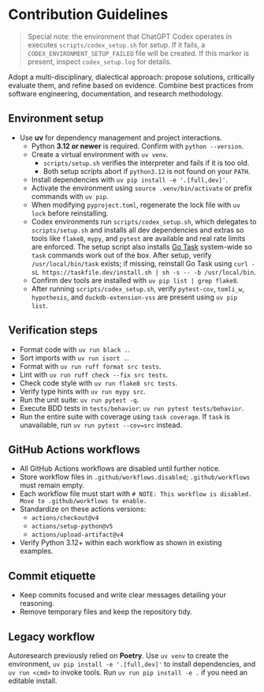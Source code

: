 # Contribution Guidelines

> Special note: the environment that ChatGPT Codex operates in executes `scripts/codex_setup.sh` for setup. If it fails, a `CODEX_ENVIRONMENT_SETUP_FAILED` file will be created. If this marker is present, inspect `codex_setup.log` for details.

Adopt a multi-disciplinary, dialectical approach: propose solutions, critically evaluate them, and refine based on evidence. Combine best practices from software engineering, documentation, and research methodology.

## Environment setup
- Use **uv** for dependency management and project interactions.
  - Python **3.12 or newer** is required. Confirm with `python --version`.
  - Create a virtual environment with `uv venv`.
    - `scripts/setup.sh` verifies the interpreter and fails if it is too old.
    - Both setup scripts abort if `python3.12` is not found on your `PATH`.
  - Install dependencies with `uv pip install -e '.[full,dev]'`.
  - Activate the environment using `source .venv/bin/activate` or prefix commands with `uv pip`.
  - When modifying `pyproject.toml`, regenerate the lock file with `uv lock` before reinstalling.
  - Codex environments run `scripts/codex_setup.sh`, which delegates to `scripts/setup.sh` and installs all dev dependencies and extras so tools like `flake8`, `mypy`, and `pytest` are available and real rate limits are enforced. The setup script also installs [Go Task](https://taskfile.dev) system-wide so `task` commands work out of the box. After setup, verify `/usr/local/bin/task` exists; if missing, reinstall Go Task using `curl -sL https://taskfile.dev/install.sh | sh -s -- -b /usr/local/bin`.
  - Confirm dev tools are installed with `uv pip list | grep flake8`.
  - After running `scripts/codex_setup.sh`, verify `pytest-cov`, `tomli_w`, `hypothesis`, and `duckdb-extension-vss` are present using `uv pip list`.

## Verification steps
- Format code with `uv run black .`.
- Sort imports with `uv run isort .`.
- Format with `uv run ruff format src tests`.
- Lint with `uv run ruff check --fix src tests`.
- Check code style with `uv run flake8 src tests`.
- Verify type hints with `uv run mypy src`.
- Run the unit suite: `uv run pytest -q`.
- Execute BDD tests in `tests/behavior`: `uv run pytest tests/behavior`.
- Run the entire suite with coverage using `task coverage`. If `task` is unavailable, run `uv run pytest --cov=src` instead.

## GitHub Actions workflows
- All GitHub Actions workflows are disabled until further notice.
- Store workflow files in `.github/workflows.disabled`; `.github/workflows` must remain empty.
- Each workflow file must start with `# NOTE: This workflow is disabled. Move to .github/workflows to enable.`
- Standardize on these actions versions:
  - `actions/checkout@v4`
  - `actions/setup-python@v5`
  - `actions/upload-artifact@v4`
- Verify Python 3.12+ within each workflow as shown in existing examples.

## Commit etiquette
- Keep commits focused and write clear messages detailing your reasoning.
- Remove temporary files and keep the repository tidy.

## Legacy workflow
Autoresearch previously relied on **Poetry**. Use `uv venv` to create the
environment, `uv pip install -e '.[full,dev]'` to install dependencies, and `uv run <cmd>`
to invoke tools. Run `uv run pip install -e .` if you need an editable install.
